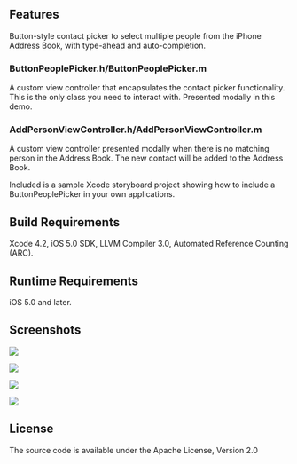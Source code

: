 ## Features
Button-style contact picker to select multiple people from the iPhone Address Book, with type-ahead and auto-completion.

### ButtonPeoplePicker.h/ButtonPeoplePicker.m
A custom view controller that encapsulates the contact picker functionality. This is the only class you need to interact with. Presented modally in this demo.

### AddPersonViewController.h/AddPersonViewController.m
A custom view controller presented modally when there is no matching person in the Address Book. The new contact will be added to the Address Book.

Included is a sample Xcode storyboard project showing how to include a ButtonPeoplePicker in your own applications.
  
## Build Requirements
Xcode 4.2, iOS 5.0 SDK, LLVM Compiler 3.0, Automated Reference Counting (ARC).

## Runtime Requirements
iOS 5.0 and later.
 
## Screenshots

![](https://github.com/mabundo/ButtonPeoplePicker/raw/master/Screenshots/AddPeople.png)

![](https://github.com/mabundo/ButtonPeoplePicker/raw/master/Screenshots/SelectForDelete.png)

![](https://github.com/mabundo/ButtonPeoplePicker/raw/master/Screenshots/AddEmail.png)

![](https://github.com/mabundo/ButtonPeoplePicker/raw/master/Screenshots/AddPerson.png)

## License
The source code is available under the Apache License, Version 2.0
